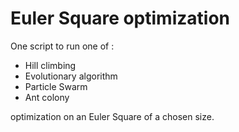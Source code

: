 # Euler Square optimization

One script to run one of :
- Hill climbing
- Evolutionary algorithm
- Particle Swarm
- Ant colony

optimization on an Euler Square of a chosen size.
